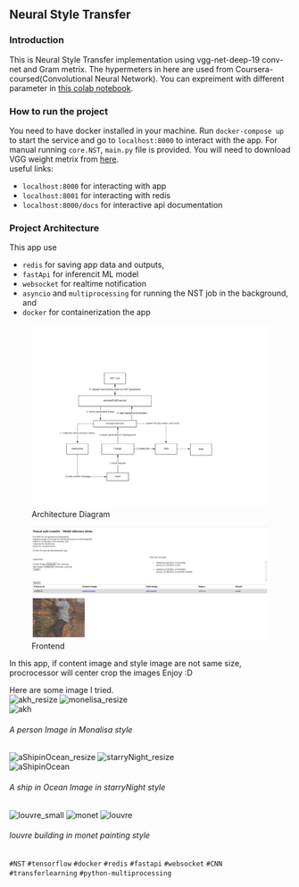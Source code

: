 ## Neural Style Transfer

### Introduction

This is Neural Style Transfer implementation using vgg-net-deep-19 conv-net and Gram metrix. The hypermeters in here are used from Coursera-coursed(Convolutional Neural Network). You can expreiment with different parameter in [this colab notebook](https://colab.research.google.com/github/yeaung276/NeuralStyleTransfer/blob/master/NeuralStyleTransfer.ipynb).

### How to run the project

You need to have docker installed in your machine. Run
`docker-compose up`
to start the service and go to
`localhost:8000` to interact with the app. For manual running `core.NST`, `main.py` file is provided. You will need to download VGG weight metrix from [here](https://www.vlfeat.org/matconvnet/models/imagenet-vgg-verydeep-19.mat).
<br>
useful links:
- `localhost:8000` for interacting with app
- `localhost:8001` for interacting with redis 
- `localhost:8000/docs` for interactive api documentation

### Project Architecture
This app use 
- `redis` for saving app data and outputs,
- `fastApi` for inferencit ML model
- `websocket` for realtime notification
- `asyncio` and `multiprocessing` for running the NST job in the background, and
- `docker` for containerization the app

<figure>
  <img src="https://github.com/yeaung276/NeuralStyleTransfer/blob/master/docs/app_architecture.png?raw=True" alt="architecture-diagram"/>
  <figcaption>Architecture Diagram</figcaption>
</figure>

<figure>
  <img src="https://github.com/yeaung276/NeuralStyleTransfer/blob/master/docs/app_frontend.png?raw=True"/>
  <figcaption>Frontend</figcaption>
</figure>

In this app, if content image and style image are not same size, procrocessor will center crop the images
Enjoy :D<br>

Here are some image I tried.<br>
![akh_resize](https://user-images.githubusercontent.com/58524393/89060005-35368580-d388-11ea-9572-a44edcb75cd0.jpg)
![monelisa_resize](https://user-images.githubusercontent.com/58524393/89060014-3798df80-d388-11ea-963d-3b8e22fbf4da.jpg)<br>
![akh](https://user-images.githubusercontent.com/58524393/89059967-29e35a00-d388-11ea-969e-9d4d2dc5d5a9.jpg)<br>
###### A person Image in Monalisa style <br>

![aShipinOcean_resize](https://user-images.githubusercontent.com/58524393/89060222-ae35dd00-d388-11ea-854e-3bacd16257af.jpeg)
![starryNight_resize](https://user-images.githubusercontent.com/58524393/89060232-b130cd80-d388-11ea-8265-c9d0d83d6c79.jpg)<br>
![aShipinOcean](https://user-images.githubusercontent.com/58524393/89060258-ba219f00-d388-11ea-9ace-25da9e5ee9ec.jpg)<br>
###### A ship in Ocean Image in starryNight style<br>

![louvre_small](https://user-images.githubusercontent.com/58524393/89060494-22708080-d389-11ea-91c7-57ee51314a4f.jpg)
![monet](https://user-images.githubusercontent.com/58524393/89060502-24d2da80-d389-11ea-9fb8-af1e3a4fbc59.jpg)
![louvre](https://user-images.githubusercontent.com/58524393/89060512-27cdcb00-d389-11ea-8940-3756c7b0d30e.jpg)
###### louvre building in monet painting style

`#NST` `#tensorflow` `#docker` `#redis` `#fastapi` `#websocket` `#CNN` `#transferlearning` `#python-multiprocessing`

